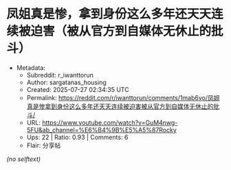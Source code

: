 # 凤姐真是惨，拿到身份这么多年还天天连续被迫害（被从官方到自媒体无休止的批斗）

- Metadata:
  - Subreddit: r_iwanttorun
  - Author: sargatanas_housing
  - Created: 2025-07-27 02:34:35 UTC
  - Permalink: https://reddit.com/r/iwanttorun/comments/1mab6vo/凤姐真是惨拿到身份这么多年还天天连续被迫害被从官方到自媒体无休止的批斗/
  - URL: https://www.youtube.com/watch?v=GuM4nwg-5FU&ab_channel=%E6%B4%9B%E5%A5%87Rocky
  - Ups: 22 | Ratio: 0.93 | Comments: 6
  - Flair: 分享帖

_(no selftext)_

